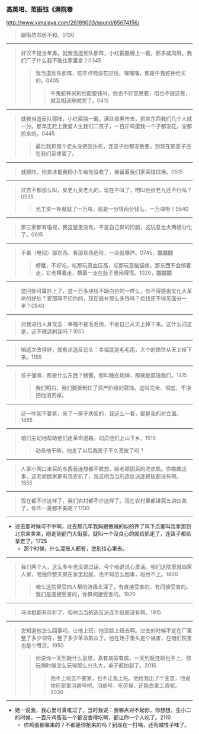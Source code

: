 ### 高英培、范振钰《满院春
http://www.ximalaya.com/26189003/sound/65674156/
>跟街坊邻居不和。0130
---
>好汉不提当年勇。就我当造反队那阵，小红箍胳膊上一戴，那多威风啊。我们厂子什么我不敢往家里拿？0345
>>我当造反队那阵，吃早点咱没花过钱，嘿嘿嘿，都是牛鬼蛇神给买的。0405
>>>牛鬼蛇神买的他能要钱吗，他也不好意思要，咱也不提这茬，就互相谅解就完了。0415
---
>就我当造反队那阵，小红箍胳一戴，满处抓黑市去，抓来东西我们几个人就一分。那年正赶上我爱人生我们二孩子，一百斤鸡蛋我一个子都没花，全都抓来的。0445
>>最后我抓那个老头没把我乐死，连篮子他都没敢要，到现在那篮子还在我们家使着了。
---
>就那阵，你卖冰棍我把小车给你没收了，我留着我们家买煤球用。0515
---
>过去不都那么叫，臭老九臭老九的，现在不叫了，咱叫他张老九还不行吗？0535
>>光工资一补就就了一万块，那是一分钱两分钱么，一万块呀！0540
---
>那三家都有电视，我这屋里没有。不是自己奔的问题，这玩意也太两极分化了。0615
---
>不看（电视）那东西，看那东西危险，一会就爆炸。0745，龖龖龖
>>螃蟹，不好吃，吃那玩意血压高，吃那玩意脑袋疼。那东西不会顺着走，它老横着走，横着一走在肚子里闹得慌。1020，龖龖龖
---
>这回你可算抄上了，这一万多块钱不跟白捡的一样么，你不得感谢文化大革命的好处？要那阵不扣你的，现在能补那么多钱吗？捡钱还不得见面分一半？0840
---
>对我进行人身攻击：幸福不是毛毛雨，不会自己从天上掉下来。这什么词这是，这不就讽刺我吗？1055
---
>咱这次改得好，就有点造反劲头：幸福就是毛毛雨，大个的馅饼从天上掉下来。1155
---
>孩子懂嘛，那是什么东西？螃蟹，那叫糖衣炮弹，那就是腐蚀我们。1415
>>我们明白，我们要抵制住了资产阶级的腐蚀。这叫完全、彻底、干净把他消灭掉。
---
>这一吵架不要紧，来了一屋子劝架的，我这么一看，都是我的对立面。1455
---
>咱们主动地帮助他们走革命道路，动员他们上山下乡。1515
>>动员他干嘛，他走了以后我房子不久宽敞了吗？
---
>人家小两口来买的东西我连想都不敢想，给老顽固买的洗衣机。你瞧瞧这事，这老顽固家都有洗衣机了，我这响当当的造反派连搓板都没有啊。1555
---
>现在都不许这样了，我们农村都不许这样了。现在农村里都讲究五讲四美了，你咋一美都不美呢？1700
---
- 过去那时候可不中啊，过去那几年我妈跟做贼的似的养了鸡下点蛋叫我爹那到北京来卖来，刚走到前门大街那，就叫一个没良心的就给抓走了，连篮子都给拿走了。1725
  - 那个时候，什么混账人都有，您别往心里去。
---
>我们两个人，这么多年也没说过话，今个咱说说心里话。咱们这院里就四家人家，唯独你整天聚在家里起腻，也不知怎么回事，班也不上。1800
>>咱么这院里受四人帮的流毒太深了。有直接受害的，有间接受害的。我们是直接受害的，你算间接受害的。1820
---
>马冰棍都有存折了，咱响当当的造反派连手纸都没有啊。1915
---
>您知道他怎么回事吗，让他上班，他没脸上班去啊。过去的时候不定在厂里整了多少领导，整了多少革命群众了。他在场子里头是个祸害，在咱们院里也是个甩货。1950
>>你说你一天到晚什么思想，真有病假有病，一天到晚连班也不上，那玩牌时候怎么玩得那么兴头大，桌子都拍裂了。2015
>>>他不上班去不要紧，也不让我上班。他给我出了个主意，他说你在家里泡病号吧。泡病号，吃劳保，还能白拿工资呢。2030
---
- 她一说我，我心里可真难过了，当时我说：我哪点对不起你，你想想，生小二的时候，一百斤鸡蛋我一个都没舍得吃啊，都让你一个人吃了。2110
  - 你鸡蛋都哪来的？不都是你抢来的吗？到现在一打嗝，还有贼性子味了。
